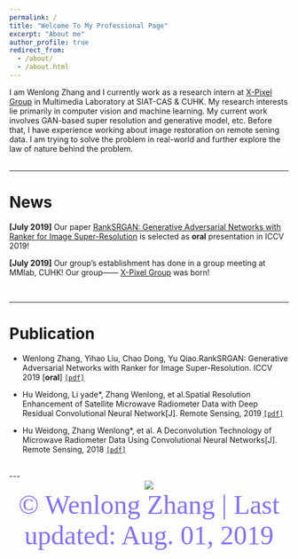 ```yaml
---
permalink: /
title: "Welcome To My Professional Page"
excerpt: "About me"
author_profile: true
redirect_from: 
  - /about/
  - /about.html
---
```


I am Wenlong Zhang and I currently work as a research intern at [X-Pixel Group](http://xpixel.group/index) in Multimedia Laboratory at SIAT-CAS & CUHK. My research interests lie primarily in computer vision and machine learning. My current work involves GAN-based super resolution and generative model, etc. Before that, I have experience working about image restoration on remote sening data. I am trying to solve the problem in real-world and further explore the law of nature behind the problem.   
<br>

---

News
======

**[July 2019]** Our paper [RankSRGAN: Generative Adversarial Networks with Ranker for Image Super-Resolution]()  is selected as **oral** presentation in ICCV 2019!

**[July 2019]** Our group’s establishment has done in a group meeting at MMlab, CUHK! Our group—— [X-Pixel Group](http://xpixel.group/index) was born!

<br>

---


Publication
======
* Wenlong Zhang, Yihao Liu, Chao Dong, Yu Qiao.RankSRGAN: Generative Adversarial Networks with Ranker
for Image Super-Resolution. ICCV 2019 [**oral**] [`[pdf]`]()

* Hu Weidong, Li yade*, Zhang Wenlong, et al.Spatial Resolution Enhancement of Satellite
Microwave Radiometer Data with Deep Residual Convolutional Neural Network[J]. Remote
Sensing, 2019 [`[pdf]`](https://www.mdpi.com/2072-4292/11/7/771)

* Hu Weidong, Zhang Wenlong*, et al. A Deconvolution Technology of Microwave Radiometer
Data Using Convolutional Neural Networks[J]. Remote Sensing, 2018 [`[pdf]`](https://www.mdpi.com/2072-4292/10/2/275)

<br>
---

<body>
<center>
<a href='https://clustrmaps.com/site/1au09'  title='Visit tracker'><img src='//clustrmaps.com/map_v2.png?cl=ffffff&w=300&t=tt&d=fvH7zH9jgGaRu_Ln0ax1mxLe9YfiD0GRcfq6CbjruhQ&co=2d78ad&ct=ffffff'/></a>
</center>  
<body>
<center>
<font color=#8470FF size=7 face="微软雅黑">© Wenlong Zhang | Last updated: Aug. 01, 2019</font>
</center>  
